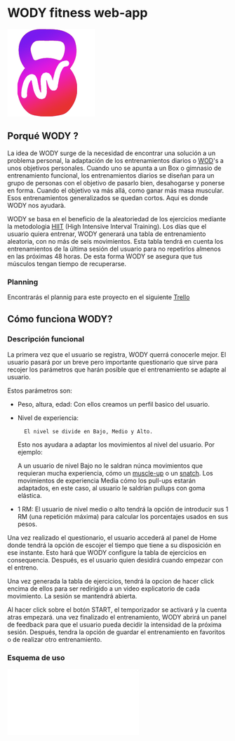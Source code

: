 # WODY  fitness web-app 
![logo](./wody-doc/logo.png)

## Porqué WODY ?

La idea de WODY surge de la necesidad de encontrar una solución a un problema personal, la adaptación de los entrenamientos diarios o [WOD](https://openboxmagazine.com/que-es-un-wod-entrenamiento-del-dia/)'s a unos objetivos personales. Cuando uno se apunta a un Box o gimnasio de entrenamiento funcional, los entrenamientos diarios se diseñan para un grupo de personas con el objetivo de pasarlo bien, desahogarse y ponerse en forma. Cuando el objetivo va más allá, como ganar más masa muscular. Esos entrenamientos generalizados se quedan cortos. Aqui es donde WODY nos ayudarà.

WODY se basa en el beneficio de la aleatoriedad de los ejercicios mediante la metodologia [HIIT](https://es.wikipedia.org/wiki/Entrenamiento_de_intervalos_de_alta_intensidad) (High Intensive Interval Training). Los días que el usuario quiera entrenar, WODY generará una tabla de entrenamiento aleatoria, con no más de seis movimientos. Esta tabla tendrá en cuenta los entrenamientos de la última sesión del usuario para no repetirlos almenos en las próximas 48 horas. De esta forma WODY se asegura que tus músculos tengan tiempo de recuperarse. 

### Planning
Encontrarás el plannig para este proyecto en el siguiente [Trello](https://trello.com/b/uqdv1Gk0/wody-app)

## Cómo funciona WODY?

### Descripción funcional


La primera vez que el usuario se registra, WODY querrá conocerle mejor. El usuario pasará por un breve pero importante questionario que sirve para recojer los parámetros que harán posible que el entrenamiento se adapte al usuario.

Estos parámetros son:

- Peso, altura, edad:  Con ellos creamos un perfil basico del usuario.
- Nivel de experiencia: 

        El nivel se divide en Bajo, Medio y Alto. 
    Esto nos ayudara a adaptar los movimientos al nivel del usuario. Por ejemplo:

    A un usuario de nivel Bajo no le saldran núnca movimientos que requieran mucha experiencia, cómo un [muscle-up](https://youtu.be/1fQdBZfIuIY) o un [snatch](https://youtu.be/UBc5N_-xdqo). Los movimientos de experiencia Media cómo los pull-ups estarán adaptados, en este caso, al usuario le saldrían pullups con goma elástica. 

- 1 RM: El usuario de nivel medio o alto tendrá la opción de introducir sus 1 RM (una repetición máxima) para calcular los porcentajes usados en sus pesos.


Una vez realizado el questionario, el usuario accederá al panel de Home donde tendrá la opción de escojer el tiempo que tiene a su disposición en ese instante. Esto hará que WODY configure la tabla de ejercicios en consequencia. Después, es el usuario quien desidirá cuando empezar con el entreno.

Una vez generada la tabla de ejercicios, tendrá la opcion de hacer click encima de ellos para ser redirigido a un video explicatorio de cada movimiento. La sesión se mantendrá abierta.

Al hacer click sobre el botón START, el temporizador se activará y la cuenta atras empezará. una vez finalizado el entrenamiento, WODY abrirá un panel de feedback para que el usuario pueda decidir la intensidad de la próxima sesión. Después, tendra la opción de guardar el entrenamiento en favoritos o de realizar otro entrenamiento.

### Esquema de uso

![UCD](./wody-doc/ucd.pdf)





